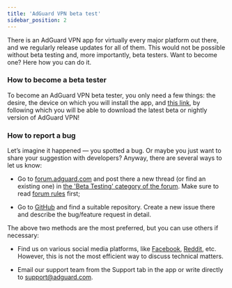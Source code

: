 ```yaml
---
title: 'AdGuard VPN beta test'
sidebar_position: 2
---
```


There is an AdGuard VPN app for virtually every major platform out there, and we regularly release updates for all of them. This would not be possible without beta testing and, more importantly, beta testers. Want to become one? Here how you can do it.

### How to become a beta tester

To become an AdGuard VPN beta tester, you only need a few things: the desire, the device on which you will install the app, and [this link](https://adguard-vpn.com/en/beta.html), by following which you will be able to download the latest beta or nightly version of AdGuard VPN!

### How to report a bug

Let’s imagine it happened — you spotted a bug. Or maybe you just want to share your suggestion with developers? Anyway, there are several ways to let us know:

* Go to [forum.adguard.com](https://forum.adguard.com) and post there a new thread (or find an existing one) in [the 'Beta Testing' category of the forum](https://forum.adguard.com/index.php?categories/48/). Make sure to read [forum rules](https://forum.adguard.com/index.php?threads/14859/) first;

* Go to [GitHub](https://github.com/AdguardTeam/) and find a suitable repository. Create a new issue there and describe the bug/feature request in detail.

The above two methods are the most preferred, but you can use others if necessary:

* Find us on various social media platforms, like [Facebook](https://www.facebook.com/AdguardEn/), [Reddit](https://www.reddit.com/r/Adguard/), etc. However, this is not the most efficient way to discuss technical matters.

* Email our support team from the Support tab in the app or write directly to [support@adguard.com](mailto:support@adguard.com).
